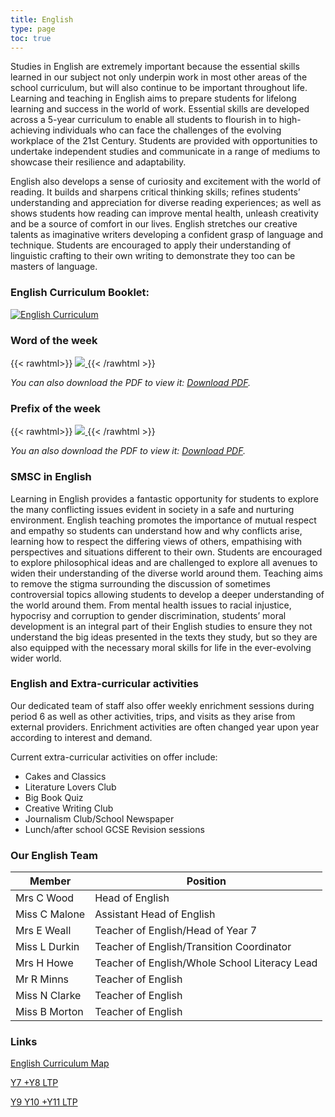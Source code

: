 ```yaml
---
title: English
type: page
toc: true
---
```


Studies in English are extremely important because the essential skills learned in our subject not only underpin work in most other areas of the school curriculum, but will also continue to be important throughout life. Learning and teaching in English aims to prepare students for lifelong learning and success in the world of work. Essential skills are developed across a 5-year curriculum to enable all students to flourish in to high-achieving individuals who can face the challenges of the evolving workplace of the 21st Century. Students are provided with opportunities to undertake independent studies and communicate in a range of mediums to showcase their resilience and adaptability.

English also develops a sense of curiosity and excitement with the world of reading. It builds and sharpens critical thinking skills; refines students’ understanding and appreciation for diverse reading experiences; as well as shows students how reading can improve mental health, unleash creativity and be a source of comfort in our lives. English stretches our creative talents as imaginative writers developing a confident grasp of language and technique. Students are encouraged to apply their understanding of linguistic crafting to their own writing to demonstrate they too can be masters of language.

### English Curriculum Booklet: 

[![English Curriculum](https://stjosephsbolton.org.uk/wp-content/uploads/2022/03/English-Capture-209x300.png)](https://stjosephsbolton.org.uk/wp-content/uploads/2022/11/Departmental-Curriculum-Handbook-English-1.pdf)

### Word of the week
{{< rawhtml>}}
<a href="https://stjosephsbolton.org.uk/wp-content/uploads/2022/07/38-18.7.22-Dem.pdf">
    <img src="/assets/english/WOTW.png">
</a>
{{< /rawhtml >}}

*You can also download the PDF to view it: [Download PDF](https://stjosephsbolton.org.uk/wp-content/uploads/2022/07/38-18.7.22-Dem.pdf).*

### Prefix of the week
{{< rawhtml>}}
<a href="https://joeys-rchs.pages.dev/assets/english/macro.pdf">
    <img src="/assets/english/PFOTW.png">
</a>
{{< /rawhtml >}}

*You an also download the PDF to view it: [Download PDF](/assets/english/macro.pdf).*

### SMSC in English

Learning in English provides a fantastic opportunity for students to explore the many conflicting issues evident in society in a safe and nurturing environment. English teaching promotes the importance of mutual respect and empathy so students can understand how and why conflicts arise, learning how to respect the differing views of others, empathising with perspectives and situations different to their own. Students are encouraged to explore philosophical ideas and are challenged to explore all avenues to widen their understanding of the diverse world around them. Teaching aims to remove the stigma surrounding the discussion of sometimes controversial topics allowing students to develop a deeper understanding of the world around them. From mental health issues to racial injustice, hypocrisy and corruption to gender discrimination, students’ moral development is an integral part of their English studies to ensure they not understand the big ideas presented in the texts they study, but so they are also equipped with the necessary moral skills for life in the ever-evolving wider world.

### English and Extra-curricular activities

Our dedicated team of staff also offer weekly enrichment sessions during period 6 as well as other activities, trips, and visits as they arise from external providers. Enrichment activities are often changed year upon year according to interest and demand.

Current extra-curricular activities on offer include:

- Cakes and Classics
- Literature Lovers Club
- Big Book Quiz
- Creative Writing Club
- Journalism Club/School Newspaper
- Lunch/after school GCSE Revision sessions

### Our English Team

| Member        | Position                                      |
|---------------|-----------------------------------------------|
| Mrs C Wood    | Head of English                                |
| Miss C Malone | Assistant Head of English                      |
| Mrs E Weall   | Teacher of English/Head of Year 7              |
| Miss L Durkin | Teacher of English/Transition Coordinator      |
| Mrs H Howe    | Teacher of English/Whole School Literacy Lead  |
| Mr R Minns    | Teacher of English                             |
| Miss N Clarke | Teacher of English                             |
| Miss B Morton | Teacher of English                             |

### Links

[English Curriculum Map](https://stjosephsbolton.org.uk/wp-content/uploads/2022/10/English-Curriculum-Map.pdf)

[Y7 +Y8 LTP](https://stjosephsbolton.org.uk/wp-content/uploads/2022/10/NEW-Y7-Y8-LTP.pdf)

[Y9 Y10 +Y11 LTP](https://stjosephsbolton.org.uk/wp-content/uploads/2022/10/NEW-Y9-Y10-Y11-LTP.pdf)